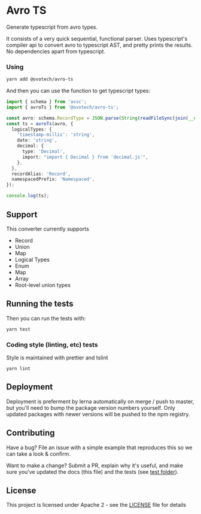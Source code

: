 # Avro TS

Generate typescript from avro types.

It consists of a very quick sequential, functional parser. Uses typescript's compiler api to convert avro to typescript AST, and pretty prints the results. No dependencies apart from typescript.

### Using

```bash
yarn add @ovotech/avro-ts
```

And then you can use the function to get typescript types:

```typescript
import { schema } from 'avsc';
import { avroTs } from '@ovotech/avro-ts';

const avro: schema.RecordType = JSON.parse(String(readFileSync(join(__dirname, 'avro', file))));
const ts = avroTs(avro, {
  logicalTypes: {
    'timestamp-millis': 'string',
    date: 'string',
    decimal: {
      type: 'Decimal',
      import: "import { Decimal } from 'decimal.js'",
    },
  },
  recordAlias: 'Record',
  namespacedPrefix: 'Namespaced',
});

console.log(ts);
```

## Support

This converter currently supports

- Record
- Union
- Map
- Logical Types
- Enum
- Map
- Array
- Root-level union types

## Running the tests

Then you can run the tests with:

```bash
yarn test
```

### Coding style (linting, etc) tests

Style is maintained with prettier and tslint

```
yarn lint
```

## Deployment

Deployment is preferment by lerna automatically on merge / push to master, but you'll need to bump the package version numbers yourself. Only updated packages with newer versions will be pushed to the npm registry.

## Contributing

Have a bug? File an issue with a simple example that reproduces this so we can take a look & confirm.

Want to make a change? Submit a PR, explain why it's useful, and make sure you've updated the docs (this file) and the tests (see [test folder](test)).

## License

This project is licensed under Apache 2 - see the [LICENSE](LICENSE) file for details
